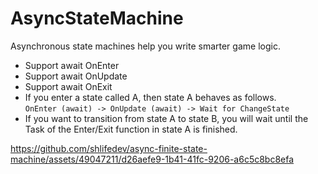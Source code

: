 # AsyncStateMachine

Asynchronous state machines help you write smarter game logic. 

- Support await OnEnter
- Support await OnUpdate
- Support await OnExit
- If you enter a state called A, then state A behaves as follows.  
`OnEnter (await) -> OnUpdate (await) -> Wait for ChangeState`
- If you want to transition from state A to state B, you will wait until the Task of the Enter/Exit function in state A is finished.


https://github.com/shlifedev/async-finite-state-machine/assets/49047211/d26aefe9-1b41-41fc-9206-a6c5c8bc8efa

